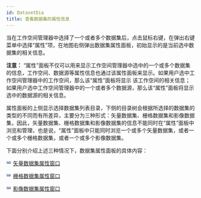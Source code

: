 ```yaml
---
id: DatasetDia
title: 查看数据集的属性信息
---
```

当在工作空间管理器中选择了一个或者多个数据集后，点击鼠标右键，在弹出右键菜单中选择“属性”项，在地图右侧弹出数据集属性面板，初始显示的是当前选中数据集的相关信息。

**注意：**
“属性”面板不仅可以用来显示工作空间管理器中选中的一个或多个数据集的信息，工作空间、数据源等属性信息也通过该属性面板来显示。如果用户选中工作空间管理器中的工作空间，那么该“属性”面板将显示
该工作空间的相关信息；如果用户选中工作空间管理器中的一个或者多个数据源，那么该“属性”面板将显示选中的数据源的相关信息。

属性面板的上侧显示选择数据集列表目录，下侧的目录树会根据所选择的数据集的类型的不同而有所差异，主要分为三种形式：矢量数据集、栅格数据集和影像数据集，因此，矢量数据集、栅格数据集和影像数据集的信息不能同时在“属性”面板中浏览和管理，也是说，“属性”面板中只能同时浏览一个或多个矢量数据集，或者一个或多个栅格数据集，或者一个或多个影像数据集。

下面分别介绍上述三种情况下，数据集属性面板的具体内容：

![](../../img/smalltitle.png) [矢量数据集属性窗口](DTgroupDiaVector.htm)

![](../../img/smalltitle.png) [栅格数据集属性窗口](DTgroupDiaGrid.htm)

![](../../img/smalltitle.png) [影像数据集属性窗口](DTgroupDiaImage.htm)



